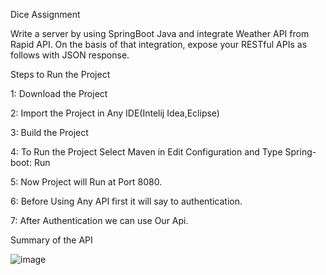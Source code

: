Dice Assignment

Write a server by using SpringBoot Java and integrate Weather API from Rapid API. On the basis of that integration, expose your RESTful APIs as follows with JSON response.

Steps to Run the Project

1: Download the Project

2: Import the Project in Any IDE(Intelij Idea,Eclipse)

3: Build the Project

4: To Run the Project Select Maven in Edit Configuration and Type Spring-boot: Run

5: Now Project will Run at Port 8080.

6: Before Using Any API first it will say to authentication.

7: After Authentication we can use Our Api.

Summary of the API


![image](https://github.com/divyanshu20001/DiceAssignment/assets/144724300/e08cad40-da84-4236-b433-5fe962423a18)

